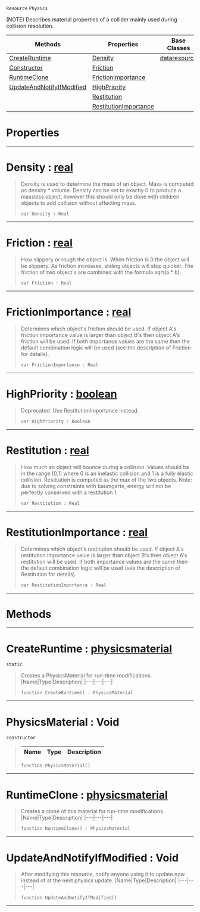  `Resource` `Physics`



(NOTE) Describes material properties of a collider mainly used during collision resolution.

|Methods|Properties|Base Classes|Derived Classes|
|---|---|---|---|
|[ CreateRuntime](https://github.com/ZilchEngine/ZilchDocs/blob/master/code_reference/class_reference/physicsmaterial.markdown#createruntime-zero-engin)|[ Density](https://github.com/ZilchEngine/ZilchDocs/blob/master/code_reference/class_reference/physicsmaterial.markdown#density-zero-engine-docu)|[dataresource](https://github.com/ZilchEngine/ZilchDocs/blob/master/code_reference/class_reference/dataresource.markdown)| |
|[ Constructor](https://github.com/ZilchEngine/ZilchDocs/blob/master/code_reference/class_reference/physicsmaterial.markdown#physicsmaterial-void)|[ Friction](https://github.com/ZilchEngine/ZilchDocs/blob/master/code_reference/class_reference/physicsmaterial.markdown#friction-zero-engine-doc)| | |
|[ RuntimeClone](https://github.com/ZilchEngine/ZilchDocs/blob/master/code_reference/class_reference/physicsmaterial.markdown#runtimeclone-zero-engine)|[ FrictionImportance](https://github.com/ZilchEngine/ZilchDocs/blob/master/code_reference/class_reference/physicsmaterial.markdown#frictionimportance-zero)| | |
|[ UpdateAndNotifyIfModified](https://github.com/ZilchEngine/ZilchDocs/blob/master/code_reference/class_reference/physicsmaterial.markdown#updateandnotifyifmodifie)|[ HighPriority](https://github.com/ZilchEngine/ZilchDocs/blob/master/code_reference/class_reference/physicsmaterial.markdown#highpriority-zero-engine)| | |
| |[ Restitution](https://github.com/ZilchEngine/ZilchDocs/blob/master/code_reference/class_reference/physicsmaterial.markdown#restitution-zero-engine)| | |
| |[ RestitutionImportance](https://github.com/ZilchEngine/ZilchDocs/blob/master/code_reference/class_reference/physicsmaterial.markdown#restitutionimportance-ze)| | |


 #  Properties


---  
 #  Density : [real](https://github.com/ZilchEngine/ZilchDocs/blob/master/code_reference/nada_base_types/real.markdown)

> Density is used to determine the mass of an object. Mass is computed as density * volume. Density can be set to exactly 0 to produce a massless object, however this should only be done with children objects to add collision without affecting mass.
> ``` lang=cpp, name=Nada
> var Density : Real


---  
 #  Friction : [real](https://github.com/ZilchEngine/ZilchDocs/blob/master/code_reference/nada_base_types/real.markdown)

> How slippery or rough the object is. When friction is 0 the object will be slippery. As friction increases, sliding objects will stop quicker. The friction of two object's are combined with the formula sqrt(a * b).
> ``` lang=cpp, name=Nada
> var Friction : Real


---  
 #  FrictionImportance : [real](https://github.com/ZilchEngine/ZilchDocs/blob/master/code_reference/nada_base_types/real.markdown)

> Determines which object's friction should be used. If object A's friction importance value is larger than object B's then object A's friction will be used. If both importance values are the same then the default combination logic will be used (see the description of Friction for details).
> ``` lang=cpp, name=Nada
> var FrictionImportance : Real


---  
 #  HighPriority : [boolean](https://github.com/ZilchEngine/ZilchDocs/blob/master/code_reference/nada_base_types/boolean.markdown)

> Deprecated. Use RestitutionImportance instead.
> ``` lang=cpp, name=Nada
> var HighPriority : Boolean


---  
 #  Restitution : [real](https://github.com/ZilchEngine/ZilchDocs/blob/master/code_reference/nada_base_types/real.markdown)

> How much an object will bounce during a collision. Values should be in the range [0,1] where 0 is an inelastic collision and 1 is a fully elastic collision. Restitution is computed as the max of the two objects. Note: due to solving constraints with baumgarte, energy will not be perfectly conserved with a restitution 1.
> ``` lang=cpp, name=Nada
> var Restitution : Real


---  
 #  RestitutionImportance : [real](https://github.com/ZilchEngine/ZilchDocs/blob/master/code_reference/nada_base_types/real.markdown)

> Determines which object's restitution should be used. If object A's restitution importance value is larger than object B's then object A's restitution will be used. If both importance values are the same then the default combination logic will be used (see the description of Restitution for details).
> ``` lang=cpp, name=Nada
> var RestitutionImportance : Real


---  
 #  Methods


---  
 #  CreateRuntime : [physicsmaterial](https://github.com/ZilchEngine/ZilchDocs/blob/master/code_reference/class_reference/physicsmaterial.markdown)

 `static`

> Creates a PhysicsMaterial for run-time modifications.
> |Name|Type|Description|
> |---|---|---|
> ``` lang=cpp, name=Nada
> function CreateRuntime() : PhysicsMaterial
> ``` 


---  
 #  PhysicsMaterial : Void

 `constructor`

> 
> |Name|Type|Description|
> |---|---|---|
> ``` lang=cpp, name=Nada
> function PhysicsMaterial()
> ``` 


---  
 #  RuntimeClone : [physicsmaterial](https://github.com/ZilchEngine/ZilchDocs/blob/master/code_reference/class_reference/physicsmaterial.markdown)

> Creates a clone of this material for run-time modifications.
> |Name|Type|Description|
> |---|---|---|
> ``` lang=cpp, name=Nada
> function RuntimeClone() : PhysicsMaterial
> ``` 


---  
 #  UpdateAndNotifyIfModified : Void

> After modifying this resource, notify anyone using it to update now instead of at the next physics update.
> |Name|Type|Description|
> |---|---|---|
> ``` lang=cpp, name=Nada
> function UpdateAndNotifyIfModified()
> ``` 


---  
 

 